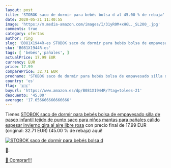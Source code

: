 ```yaml
---
layout: post
title: 'STOBOK saco de dormir para bebés bolsa d al 45.00 % de rebaja'
date: 2020-05-21 11:40:55
image: 'https://m.media-amazon.com/images/I/31yR0M+xHGL._SL200_.jpg'
comments: true
category: ofertas
author: ring
slug: 'B081X1944R-es STOBOK saco de dormir para bebés bolsa de empavesado silla...'
sku: 'B081X1944R-es'
tags: [ 'bebés','pañales', ]
actualPrice: 17.99 EUR
currency: EUR
price: 17.99
comparePrice: 32.71 EUR
prodname: 'STOBOK saco de dormir para bebés bolsa de empavesado silla de paseo infantil tejido de punto saco para niños mantas para pañales cálido espesar invierno gira al aire libre rosa'
country: 'es'
flag: '🇪🇸'
buyurl: 'https://www.amazon.es/dp/B081X1944R/?tag=tolees-21'
descuento: '45.00'
average: '17.656666666666666'
---
```


Tienes [STOBOK saco de dormir para bebés bolsa de empavesado silla de paseo infantil tejido de punto saco para niños mantas para pañales cálido espesar invierno gira al aire libre rosa](https://www.amazon.es/dp/B081X1944R/?tag=tolees-21) con precio final de  17.99 EUR (original: 32.71 EUR) (45.00 %  de rebaja) aqui!

[![STOBOK saco de dormir para bebés bolsa d](https://m.media-amazon.com/images/I/31yR0M+xHGL._SL200_.jpg)](https://www.amazon.es/dp/B081X1944R/?tag=tolees-21)

🔎:


[🛒 Comprar!!!](https://www.amazon.es/dp/B081X1944R/?tag=tolees-21)
